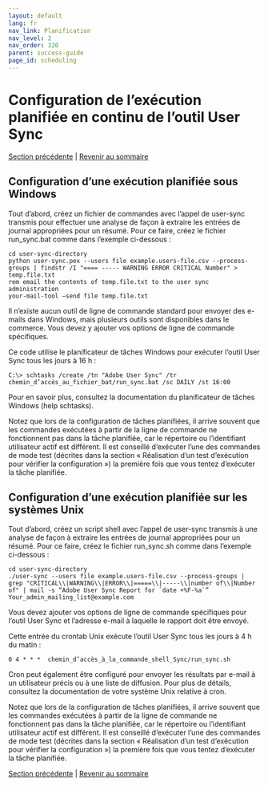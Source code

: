 ```yaml
---
layout: default
lang: fr
nav_link: Planification
nav_level: 2
nav_order: 320
parent: success-guide
page_id: scheduling
---
```


# Configuration de l’exécution planifiée en continu de l’outil User Sync


[Section précédente](command_line_options.md) \| [Revenir au sommaire](index.md) 

## Configuration d’une exécution planifiée sous Windows

Tout d’abord, créez un fichier de commandes avec l’appel de user-sync transmis pour effectuer une analyse de façon à extraire les entrées de journal appropriées pour un résumé. Pour ce faire, créez le fichier run_sync.bat comme dans l’exemple ci-dessous :

	cd user-sync-directory
	python user-sync.pex --users file example.users-file.csv --process-groups | findstr /I "==== ----- WARNING ERROR CRITICAL Number" > temp.file.txt
	rem email the contents of temp.file.txt to the user sync administration
	your-mail-tool –send file temp.file.txt


Il n’existe aucun outil de ligne de commande standard pour envoyer des e-mails dans Windows, mais plusieurs outils sont disponibles dans le commerce.
Vous devez y ajouter vos options de ligne de commande spécifiques.

Ce code utilise le planificateur de tâches Windows pour exécuter l’outil User Sync tous les jours à 16 h :

	C:\> schtasks /create /tn "Adobe User Sync" /tr chemin_d’accès_au_fichier_bat/run_sync.bat /sc DAILY /st 16:00

Pour en savoir plus, consultez la documentation du planificateur de tâches Windows (help schtasks).

Notez que lors de la configuration de tâches planifiées, il arrive souvent que les commandes exécutées à partir de la ligne de commande ne fonctionnent pas dans la tâche planifiée, car le répertoire ou l’identifiant utilisateur actif est différent. Il est conseillé d’exécuter l’une des commandes de mode test (décrites dans la section « Réalisation d’un test d’exécution pour vérifier la configuration ») la première fois que vous tentez d’exécuter la tâche planifiée.


## Configuration d’une exécution planifiée sur les systèmes Unix

Tout d’abord, créez un script shell avec l’appel de user-sync transmis à une analyse de façon à extraire les entrées de journal appropriées pour un résumé. Pour ce faire, créez le fichier run_sync.sh comme dans l’exemple ci-dessous :

	cd user-sync-directory
	./user-sync --users file example.users-file.csv --process-groups |  grep "CRITICAL\\|WARNING\\|ERROR\\|=====\\|-----\\|number of\\|Number of" | mail -s “Adobe User Sync Report for `date +%F-%a`” 
    Your_admin_mailing_list@example.com


Vous devez ajouter vos options de ligne de commande spécifiques pour l’outil User Sync et l’adresse e-mail à laquelle le rapport doit être envoyé.

Cette entrée du crontab Unix exécute l’outil User Sync tous les jours à 4 h du matin : 

	0 4 * * *  chemin_d’accès_à_la_commande_shell_Sync/run_sync.sh 

Cron peut également être configuré pour envoyer les résultats par e-mail à un utilisateur précis ou à une liste de diffusion. Pour plus de détails, consultez la documentation de votre système Unix relative à cron.

Notez que lors de la configuration de tâches planifiées, il arrive souvent que les commandes exécutées à partir de la ligne de commande ne fonctionnent pas dans la tâche planifiée, car le répertoire ou l’identifiant utilisateur actif est différent. Il est conseillé d’exécuter l’une des commandes de mode test (décrites dans la section « Réalisation d’un test d’exécution pour vérifier la configuration ») la première fois que vous tentez d’exécuter la tâche planifiée.


[Section précédente](command_line_options.md) \| [Revenir au sommaire](index.md) 

